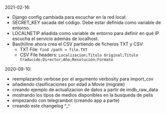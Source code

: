 2021-02-16:
  * Django config cambiada para escuchar en la red local.
  * SECRET_KEY sacada del código. Debe estar definida como variable de
  entorno.
  * LOCALNETIP añadida como variable de entorno para definir en qué IP
  escucha el servicio además de localhost.
  * Bas(h)line ahora crea el CSV partiendo de ficheros TXT y CSV:
    - TXT File: `find /path > file.TXT`
    - CSV File headers: `Localizacion;Título Original;Titulo traducido;Director;Año;Resolución;Formato`


2020-09-10:
  * reemplazando verbose por el argumento verbosity para import_csv
  * añadiendo clasificaciones por edad a Movie (migrate)
  * creando ejemplo de actualizacion de datos a partir de imdb_raw_data
  * mostrando los tipos de medios disponibles en la busqueda de pelis
  * empezando con telegrambot (creando app a parte)
  * creando este changelog ^_^
